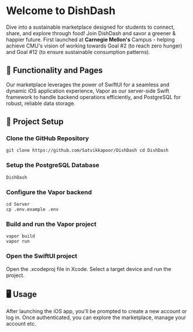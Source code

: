 # Welcome to DishDash
Dive into a sustainable marketplace designed for students to connect, share, and explore through food! Join DishDash and savor a greener & happier future.
First launched at **Carnegie Mellon's** Campus - helping achieve CMU's vision of working towards Goal #2 (to reach zero hunger) and Goal #12 (to ensure sustainable consumption patterns).

## 🤩 Functionality and Pages
Our marketplace leverages the power of SwiftUI for a seamless and dynamic iOS application experience, Vapor as our server-side Swift framework to handle backend operations efficiently, and PostgreSQL for robust, reliable data storage.

## 🚀 Project Setup

### Clone the GitHub Repository
```
git clone https://github.com/Satvikkapoor/DishDash cd DishDash
```

### Setup the PostgreSQL Database
```
DishDash
```

### Configure the Vapor backend
```
cd Server
cp .env.example .env
```

### Build and run the Vapor project
```
vapor build
vapor run
```

### Open the SwiftUI project
Open the .xcodeproj file in Xcode. Select a target device and run the project.

## 🖥️ Usage
After launching the iOS app, you'll be prompted to create a new account or log in. Once authenticated, you can explore the marketplace, manage your account etc.

